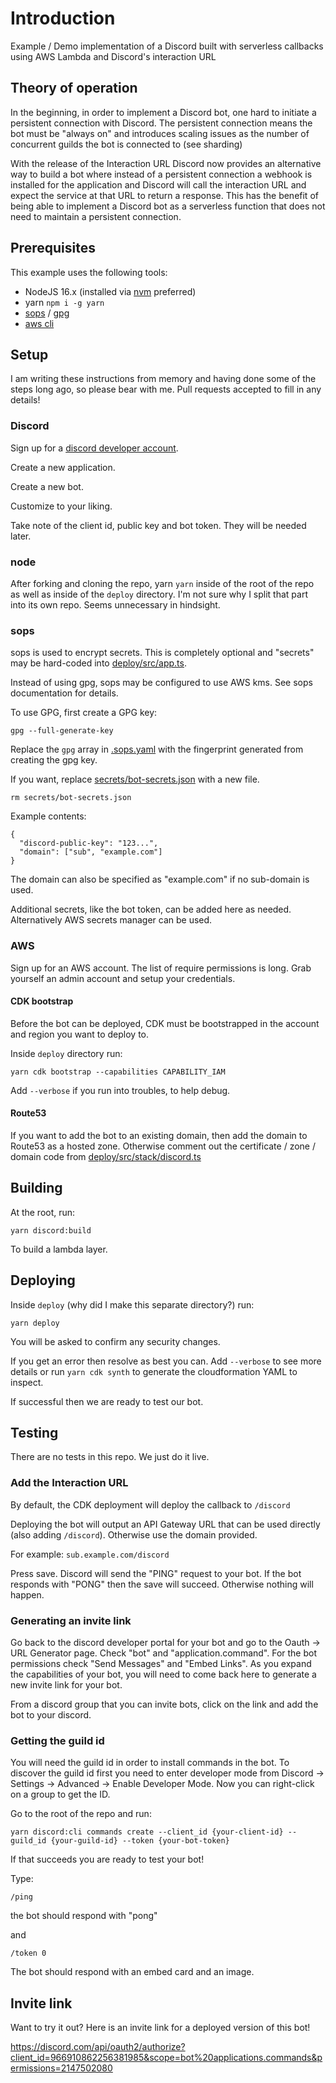 # Introduction

Example / Demo implementation of a Discord built with serverless callbacks using AWS Lambda and Discord's interaction URL

## Theory of operation

In the beginning, in order to implement a Discord bot, one hard to initiate a persistent connection with Discord. The persistent connection means the bot must be "always on" and introduces scaling issues as the number of concurrent guilds the bot is connected to (see sharding)

With the release of the Interaction URL Discord now provides an alternative way to build a bot where instead of a persistent connection a webhook is installed for the application and Discord will call the interaction URL and expect the service at that URL to return a response. This has the benefit of being able to implement a Discord bot as a serverless function that does not need to maintain a persistent connection.

## Prerequisites

This example uses the following tools:

- NodeJS 16.x (installed via [nvm](https://github.com/nvm-sh/nvm) preferred)
- yarn `npm i -g yarn`
- [sops](https://github.com/mozilla/sops) / [gpg](https://gnupg.org/)
- [aws cli](https://aws.amazon.com/cli/)

## Setup

I am writing these instructions from memory and having done some of the steps long ago, so please bear with me. Pull requests accepted to fill in any details!

### Discord

Sign up for a [discord developer account](https://discord.com/developers/applications).

Create a new application.

Create a new bot.

Customize to your liking.

Take note of the client id, public key and bot token. They will be needed later.

### node

After forking and cloning the repo, yarn `yarn` inside of the root of the repo as well as inside of the `deploy` directory. I'm not sure why I split that part into its own repo. Seems unnecessary in hindsight.

### sops

sops is used to encrypt secrets. This is completely optional and "secrets" may be hard-coded into [deploy/src/app.ts](deploy/src/app.ts).

Instead of using gpg, sops may be configured to use AWS kms. See sops documentation for details.

To use GPG, first create a GPG key:

```
gpg --full-generate-key
```

Replace the `gpg` array in [.sops.yaml](.sops.yaml) with the fingerprint generated from creating the gpg key.

If you want, replace [secrets/bot-secrets.json](secrets/bot-secrets.json) with a new file.

```
rm secrets/bot-secrets.json
```

Example contents:

```
{
  "discord-public-key": "123...",
  "domain": ["sub", "example.com"]
}
```

The domain can also be specified as "example.com" if no sub-domain is used.

Additional secrets, like the bot token, can be added here as needed. Alternatively AWS secrets manager can be used.

### AWS

Sign up for an AWS account. The list of require permissions is long. Grab yourself an admin account and setup your credentials.

#### CDK bootstrap

Before the bot can be deployed, CDK must be bootstrapped in the account and region you want to deploy to.

Inside `deploy` directory run:

```
yarn cdk bootstrap --capabilities CAPABILITY_IAM
```

Add `--verbose` if you run into troubles, to help debug.

#### Route53

If you want to add the bot to an existing domain, then add the domain to Route53 as a hosted zone. Otherwise comment out the certificate / zone / domain code from [deploy/src/stack/discord.ts](deploy/src/stack/discord.ts)

## Building

At the root, run:

```
yarn discord:build
```

To build a lambda layer.

## Deploying

Inside `deploy` (why did I make this separate directory?) run:

```
yarn deploy
```

You will be asked to confirm any security changes.

If you get an error then resolve as best you can. Add `--verbose` to see more details or run `yarn cdk synth` to generate the cloudformation YAML to inspect.

If successful then we are ready to test our bot.

## Testing

There are no tests in this repo. We just do it live.

### Add the Interaction URL

By default, the CDK deployment will deploy the callback to `/discord`

Deploying the bot will output an API Gateway URL that can be used directly (also adding `/discord`). Otherwise use the domain provided.

For example: `sub.example.com/discord`

Press save. Discord will send the "PING" request to your bot. If the bot responds with "PONG" then the save will succeed. Otherwise nothing will happen.

### Generating an invite link

Go back to the discord developer portal for your bot and go to the Oauth -> URL Generator page. Check "bot" and "application.command". For the bot permissions check "Send Messages" and "Embed Links". As you expand the capabilities of your bot, you will need to come back here to generate a new invite link for your bot.

From a discord group that you can invite bots, click on the link and add the bot to your discord.

### Getting the guild id

You will need the guild id in order to install commands in the bot. To discover the guild id first you need to enter developer mode from Discord -> Settings -> Advanced -> Enable Developer Mode. Now you can right-click on a group to get the ID.

Go to the root of the repo and run:

```
yarn discord:cli commands create --client_id {your-client-id} --guild_id {your-guild-id} --token {your-bot-token}
```

If that succeeds you are ready to test your bot!

Type:

```
/ping
```

the bot should respond with "pong"

and

```
/token 0
```

The bot should respond with an embed card and an image.

## Invite link

Want to try it out? Here is an invite link for a deployed version of this bot!

https://discord.com/api/oauth2/authorize?client_id=966910862256381985&scope=bot%20applications.commands&permissions=2147502080
